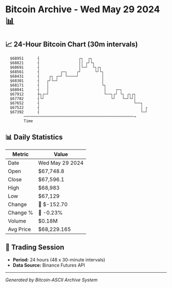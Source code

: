 # Bitcoin Archive - Wed May 29 2024 📊

## 📈 24-Hour Bitcoin Chart (30m intervals)

```
  $68951      ┤                 ┌┐  ┌┐                         
  $68821      ┤                 ││ ┌┘└┐                        
  $68691      ┤                 │└─┘  └┐┌┐                     
  $68561      ┤         ┌─┐    ┌┘      └┘└┐                    
  $68431      ┤    ┌┐ ┌─┘ └────┘          │                    
  $68301      ┤   ┌┘└─┘                   │                    
  $68171      ┤   │                       └┐                   
  $68041      ┤   │                        │    ┌─┐            
  $67912      ┼┐┌─┘                        └──┐┌┘ └┐ ┌┐┌┐      
  $67782      ┤└┘                             └┘   └─┘└┘│      
  $67652      ┤                                         └──┐   
  $67522      ┤                                            │ ┌ 
  $67392      ┤                                            └─┘ 
        ────────────────────────────────────────────────→
        Time
```

## 📊 Daily Statistics

| Metric | Value |
|--------|-------|
| Date | Wed May 29 2024 |
| Open | $67,748.8 |
| Close | $67,596.1 |
| High | $68,983 |
| Low | $67,129 |
| Change | 🔴 $-152.70 |
| Change % | 🔴 -0.23% |
| Volume | $0.18M |
| Avg Price | $68,229.165 |

## 📅 Trading Session

- **Period:** 24 hours (48 x 30-minute intervals)
- **Data Source:** Binance Futures API

---
*Generated by Bitcoin-ASCII Archive System*
